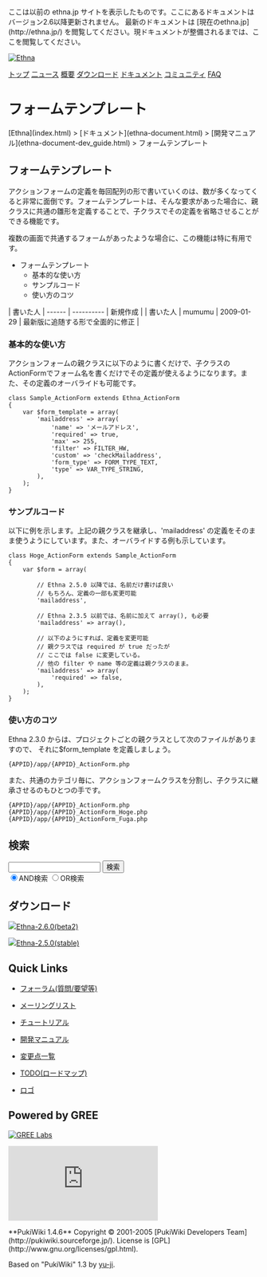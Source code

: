 <head>
 <meta http-equiv="content-type" content="application/xhtml+xml; charset=utf-8">
 <meta http-equiv="content-style-type" content="text/css">
 <meta http-equiv="Content-Script-Type" content="text/javascript">

<title>
フォームテンプレート - Ethna - PHPウェブアプリケーションフレームワーク</title>
 <link rel="stylesheet" href="skin/ethna/ethna.css" title="ethna" type="text/css" charset="utf-8">

 <link rel="alternate" type="application/rss+xml" title="RSS" href="cmd=rss.html">

 <script type="text/javascript" src="skin/trackback.js"></script>

</head>
ここは以前の ethna.jp サイトを表示したものです。ここにあるドキュメントはバージョン2.6以降更新されません。  
最新のドキュメントは [現在のethna.jp](http://ethna.jp/) を閲覧してください。現ドキュメントが整備されるまでは、ここを閲覧してください。

<!-- ??BEGIN id:wrapper --><!-- ?? Navigator ?? ======================================================= -->

[![Ethna](image/navlogo.gif)](/)

[トップ](ethna.html "ethna (11d)") [二ュース](ethna-news.html "ethna-news (11d)") [概要](ethna-about.html "ethna-about (11d)") [ダウンロード](ethna-download.html "ethna-download (25d)") [ドキュメント](ethna-document.html "ethna-document (884d)") [コミュニティ](ethna-community.html "ethna-community (619d)") [FAQ](ethna-document-faq.html "ethna-document-faq (1240d)")

<!-- ?? Header ?? ========================================================== -->

# フォームテンプレート 

<!-- ?? Content ?? ========================================================= -->
<!-- ??BEGIN id:main -->
<!-- ??BEGIN id:wrap_content -->
<!-- ??BEGIN id:content -->
<!-- ??BEGIN id:page_navigator -->
<!-- ??END id:PageNavigator -->
<!-- ??BEGIN id:body --> [Ethna](index.html) > [ドキュメント](ethna-document.html) > [開発マニュアル](ethna-document-dev_guide.html) > フォームテンプレート 
## フォームテンプレート [](ethna-document-dev_guide-form_template.html#d69b6135 "d69b6135")

アクションフォームの定義を毎回配列の形で書いていくのは、数が多くなってくると非常に面倒です。フォームテンプレートは、そんな要求があった場合に、親クラスに共通の雛形を定義することで、子クラスでその定義を省略させることができる機能です。

複数の画面で共通するフォームがあったような場合に、この機能は特に有用です。

- フォームテンプレート 
  - 基本的な使い方 
  - サンプルコード 
  - 使い方のコツ 

| 書いた人 | ------ | ---------- | 新規作成 |
| 書いた人 | mumumu | 2009-01-29 | 最新版に追随する形で全面的に修正 |

### 基本的な使い方 [](ethna-document-dev_guide-form_template.html#c3e3b3d3 "c3e3b3d3")

アクションフォームの親クラスに以下のように書くだけで、子クラスのActionFormでフォーム名を書くだけでその定義が使えるようになります。また、その定義のオーバライドも可能です。

    class Sample_ActionForm extends Ethna_ActionForm
    {
        var $form_template = array(
            'mailaddress' => array(
                'name' => 'メールアドレス',
                'required' => true,
                'max' => 255,
                'filter' => FILTER_HW,
                'custom' => 'checkMailaddress',
                'form_type' => FORM_TYPE_TEXT,
                'type' => VAR_TYPE_STRING,
            ),
        );
    }

### サンプルコード [](ethna-document-dev_guide-form_template.html#qb99e009 "qb99e009")

以下に例を示します。上記の親クラスを継承し、'mailaddress' の定義をそのまま使うようにしています。また、オーバライドする例も示しています。

    class Hoge_ActionForm extends Sample_ActionForm
    {
        var $form = array(
    
            // Ethna 2.5.0 以降では、名前だけ書けば良い
            // もちろん、定義の一部も変更可能
            'mailaddress',
    
            // Ethna 2.3.5 以前では、名前に加えて array(), も必要
            'mailaddress' => array(),
    
            // 以下のようにすれば、定義を変更可能
            // 親クラスでは required が true だったが
            // ここでは false に変更している。
            // 他の filter や name 等の定義は親クラスのまま。
            'mailaddress' => array(
                'required' => false,  
            ),        
        );
    }

### 使い方のコツ [](ethna-document-dev_guide-form_template.html#h6439d83 "h6439d83")

Ethna 2.3.0 からは、プロジェクトごとの親クラスとして次のファイルがありますので、 それに$form\_template を定義しましょう。

    {APPID}/app/{APPID}_ActionForm.php

また、共通のカテゴリ毎に、アクションフォームクラスを分割し、子クラスに継承させるのもひとつの手です。

    {APPID}/app/{APPID}_ActionForm.php
    {APPID}/app/{APPID}_ActionForm_Hoge.php
    {APPID}/app/{APPID}_ActionForm_Fuga.php

<!-- ??END id:body -->
<!-- ??BEGIN id:summary --><!-- ??END id:note -->
<!-- ??BEGIN id:trackback -->
<!-- ?? END id:trackback --><!-- ?? END id:attach -->
<!-- ?? END id:summary -->
<!-- ??END id:content -->
<!-- ?? END id:wrap_content --><!-- ??sidebar?? ========================================================== -->
<!-- ??BEGIN id:wrap_sidebar -->

<!-- ??BEGIN id:search_form -->

## 検索

<form action="http://ethna.jp/index.php?cmd=search" method="post">
            <input type="hidden" name="encode_hint" value="??">
            <input type="text" name="word" value="" size="20">
            <input type="submit" value="検索"><br>
            <input type="radio" name="type" value="AND" checked id="and_search"><label for="and_search">AND検索</label>
            <input type="radio" name="type" value="OR" id="or_search"><label for="or_search">OR検索</label>
    </form>

<!-- END id:search_form -->
<!-- ??BEGIN id:download_link -->

## ダウンロード

[![](image/minilogo.gif)Ethna-2.6.0(beta2)](ethna-download.html)

[![](image/minilogo.gif)Ethna-2.5.0(stable)](ethna-download.html)

<!-- END id:download_link -->
<!-- ??BEGIN id:download_link -->

## Quick Links

- [フォーラム(質問/要望等)](ethna-community-forum.html)
- [メーリングリスト](http://ml.ethna.jp/mailman/listinfo/users)

- [チュートリアル](ethna-document-tutorial.html)
- [開発マニュアル](ethna-document-dev_guide.html)
- [変更点一覧](ethna-document-changes.html)

- [TODO(ロードマップ)](TODO.html)
- [ロゴ](ethna-logo.html)

<!-- END id:download_link -->
<!-- ??BEGIN id:search_form -->

## Powered by GREE

 [![GREE Labs](http://labs.gree.jp/image/greelabs_logo.gif)](http://labs.gree.jp/)

<!-- END id:search_form -->
 [![SourceForge.jp](http://sourceforge.jp/sflogo.php?group_id=1343)](http://sourceforge.jp/)

<!-- ??END id:sidebar -->
<!-- ??END id:wrap_sidebar -->
<!-- ??END id:main --><!-- ?? Footer ?? ========================================================== -->
<!-- ??BEGIN id:footer -->
<!-- ??BEGIN id:copyright --> **PukiWiki 1.4.6** Copyright © 2001-2005 [PukiWiki Developers Team](http://pukiwiki.sourceforge.jp/). License is [GPL](http://www.gnu.org/licenses/gpl.html).  
 Based on "PukiWiki" 1.3 by [yu-ji](http://factage.com/yu-ji/).
<!-- ??END id:copyright -->
<!-- ??END id:footer --><!-- ?? END ?? ============================================================= -->
<!-- ??END id:wrapper -->
